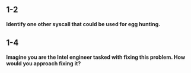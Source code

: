 ## 1-2

**Identify one other syscall that could be used for egg hunting.**


## 1-4

**Imagine you are the Intel engineer tasked with fixing this problem. How would you approach fixing it?**

